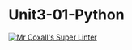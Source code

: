 # Unit3-01-Python
[![Mr Coxall's Super Linter](https://github.com/ICS3U-Programming-IoanaM/Unit3-01-Python/workflows/Mr%20Coxall's%20Super%20Linter/badge.svg)](https://github.com/ICS3U-Programming-IoanaM/Unit3-01-Python/actions/)
